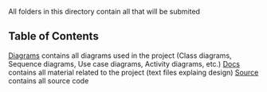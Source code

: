 All folders in this directory contain all that will be submited

## Table of Contents
[Diagrams](Diagrams/) contains all diagrams used in the project (Class diagrams, Sequence diagrams, Use case diagrams, Activity diagrams, etc.)
[Docs](Docs/) contains all material related to the project (text files explaing design)
[Source](Source/) contains all source code
